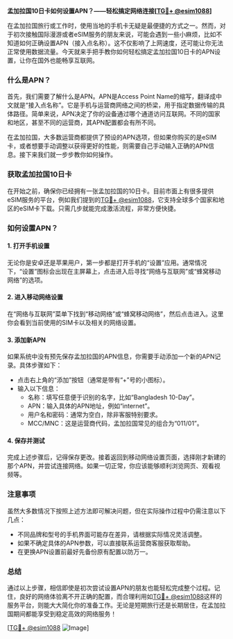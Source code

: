 **孟加拉国10日卡如何设置APN？——轻松搞定网络连接[[TG💪+ @esim1088](https://t.me/s/esim1088)]**

在孟加拉国旅行或工作时，使用当地的手机卡无疑是最便捷的方式之一。然而，对于初次接触国际漫游或者eSIM服务的朋友来说，可能会遇到一些小麻烦，比如不知道如何正确设置APN（接入点名称）。这不仅影响了上网速度，还可能让你无法正常使用数据流量。今天就来手把手教你如何轻松搞定孟加拉国10日卡的APN设置，让你在国外也能畅享互联网。

### 什么是APN？

首先，我们需要了解什么是APN。APN是Access Point Name的缩写，翻译成中文就是“接入点名称”。它是手机与运营商网络之间的桥梁，用于指定数据传输的具体路径。简单来说，APN决定了你的设备通过哪个通道访问互联网。不同的国家和地区，甚至不同的运营商，其APN配置都会有所不同。

在孟加拉国，大多数运营商都提供了预设的APN选项，但如果你购买的是eSIM卡，或者想要手动调整以获得更好的性能，则需要自己手动输入正确的APN信息。接下来我们就一步步教你如何操作。

### 获取孟加拉国10日卡

在开始之前，确保你已经拥有一张孟加拉国的10日卡。目前市面上有很多提供eSIM服务的平台，例如我们提到的[TG💪+ @esim1088](https://t.me/s/esim1088)，它支持全球多个国家和地区的eSIM卡下载。只需几步就能完成激活流程，非常方便快捷。

### 如何设置APN？

#### 1. 打开手机设置
无论你是安卓还是苹果用户，第一步都是打开手机的“设置”应用。通常情况下，“设置”图标会出现在主屏幕上，点击进入后寻找“网络与互联网”或“蜂窝移动网络”的选项。

#### 2. 进入移动网络设置
在“网络与互联网”菜单下找到“移动网络”或“蜂窝移动网络”，然后点击进入。这里你会看到当前使用的SIM卡以及相关的网络设置。

#### 3. 添加新APN
如果系统中没有预先保存孟加拉国的APN信息，你需要手动添加一个新的APN记录。具体步骤如下：
- 点击右上角的“添加”按钮（通常是带有“+”号的小图标）。
- 输入以下信息：
  - 名称：填写任意便于识别的名字，比如“Bangladesh 10-Day”。
  - APN：输入具体的APN地址，例如“internet”。
  - 用户名和密码：通常为空白，除非客服特别要求。
  - MCC/MNC：这是运营商代码，孟加拉国常见的组合为“011/01”。

#### 4. 保存并测试
完成上述步骤后，记得保存更改。接着返回到移动网络设置页面，选择刚才新建的那个APN，并尝试连接网络。如果一切正常，你应该能够顺利浏览网页、观看视频等。

### 注意事项

虽然大多数情况下按照上述方法即可解决问题，但在实际操作过程中仍需注意以下几点：
- 不同品牌和型号的手机界面可能存在差异，请根据实际情况灵活调整。
- 如果不确定具体的APN参数，可以直接联系运营商客服获取帮助。
- 在更换APN设置前最好先备份原有配置以防万一。

### 总结

通过以上步骤，相信即使是初次尝试设置APN的朋友也能轻松完成整个过程。记住，良好的网络体验离不开正确的配置，而合理利用如[TG💪+ @esim1088](https://t.me/s/esim1088)这样的服务平台，则能大大简化你的准备工作。无论是短期旅行还是长期居住，在孟加拉国期间都能享受到稳定高效的网络服务！

[[TG💪+ @esim1088](https://t.me/s/esim1088) ![Image](https://i.postimg.cc/4NQfJmqS/Snipaste-2025-05-13-00-14-12.png)]